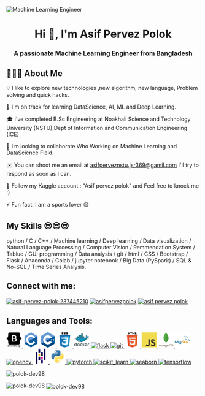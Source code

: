  ![Machine Learning Engineer](https://raw.githubusercontent.com/amandewatnitrr/amandewatnitrr/main/header_.png)
<h1 align="center">Hi 👋, I'm Asif Pervez Polok</h1>
<h3 align="center">A passionate Machine Learning Engineer from Bangladesh</h3>



 
                                                                        

<h2 align="left">👨🏻‍💻 About Me</h2>

💡 I like to explore new technologies ,new algorithm, new language, Problem solving and quick hacks.

🌱 I'm on track for learning DataScience, AI, ML and Deep Learning.

🎓 I've completed B.Sc Engineering at Noakhali Science and Technology University (NSTU),Dept of Information and Communication Engineering (ICE)

👯 I’m looking to collaborate Who Working on Machine Learning and DataScience Field.

✉️ You can shoot me an email at asifperveznstu.jsr369@gamil.com I'll try to respond as soon as I can.

💬 Follow my Kaggle account : "Asif pervez polok" and Feel free to knock me :)

⚡ Fun fact: I am a sports lover 😄 






<h2 align="left"> My Skills 😎😎😎</h2>
                                                 
python / C / C++ / Machine learning / Deep learning / Data visualization / Natural Language Processing / Computer Vision / Remmendation System / Tablue / GUI programming / Data analysis / git / html / CSS / Bootstrap / Flask / Anaconda / Colab / jupyter notebook / Big Data (PySpark) / SQL & No-SQL / Time Series Analysis.







<h2 align="left">Connect with me:</h2>
<p align="left">
<a href="https://linkedin.com/in/asif-pervez-polok-237445210" target="blank"><img align="center" src="https://raw.githubusercontent.com/rahuldkjain/github-profile-readme-generator/master/src/images/icons/Social/linked-in-alt.svg" alt="asif-pervez-polok-237445210" height="30" width="40" /></a>
<a href="https://kaggle.com/asifpervezpolok" target="blank"><img align="center" src="https://raw.githubusercontent.com/rahuldkjain/github-profile-readme-generator/master/src/images/icons/Social/kaggle.svg" alt="asifpervezpolok" height="30" width="40" /></a>
<a href="https://fb.com/asif pervez polok" target="blank"><img align="center" src="https://raw.githubusercontent.com/rahuldkjain/github-profile-readme-generator/master/src/images/icons/Social/facebook.svg" alt="asif pervez polok" height="30" width="40" /></a>
</p>


<h2 align="left">Languages and Tools:</h2>
<p align="left"> <a href="https://getbootstrap.com" target="_blank" rel="noreferrer"> <img src="https://raw.githubusercontent.com/devicons/devicon/master/icons/bootstrap/bootstrap-plain-wordmark.svg" alt="bootstrap" width="40" height="40"/> </a> <a href="https://www.cprogramming.com/" target="_blank" rel="noreferrer"> <img src="https://raw.githubusercontent.com/devicons/devicon/master/icons/c/c-original.svg" alt="c" width="40" height="40"/> </a> <a href="https://www.w3schools.com/cpp/" target="_blank" rel="noreferrer"> <img src="https://raw.githubusercontent.com/devicons/devicon/master/icons/cplusplus/cplusplus-original.svg" alt="cplusplus" width="40" height="40"/> </a> <a href="https://www.w3schools.com/css/" target="_blank" rel="noreferrer"> <img src="https://raw.githubusercontent.com/devicons/devicon/master/icons/css3/css3-original-wordmark.svg" alt="css3" width="40" height="40"/> </a> <a href="https://www.docker.com/" target="_blank" rel="noreferrer"> <img src="https://raw.githubusercontent.com/devicons/devicon/master/icons/docker/docker-original-wordmark.svg" alt="docker" width="40" height="40"/> </a> <a href="https://flask.palletsprojects.com/" target="_blank" rel="noreferrer"> <img src="https://www.vectorlogo.zone/logos/pocoo_flask/pocoo_flask-icon.svg" alt="flask" width="40" height="40"/> </a> <a href="https://git-scm.com/" target="_blank" rel="noreferrer"> <img src="https://www.vectorlogo.zone/logos/git-scm/git-scm-icon.svg" alt="git" width="40" height="40"/> </a> <a href="https://www.w3.org/html/" target="_blank" rel="noreferrer"> <img src="https://raw.githubusercontent.com/devicons/devicon/master/icons/html5/html5-original-wordmark.svg" alt="html5" width="40" height="40"/> </a> <a href="https://developer.mozilla.org/en-US/docs/Web/JavaScript" target="_blank" rel="noreferrer"> <img src="https://raw.githubusercontent.com/devicons/devicon/master/icons/javascript/javascript-original.svg" alt="javascript" width="40" height="40"/> </a> <a href="https://www.mongodb.com/" target="_blank" rel="noreferrer"> <img src="https://raw.githubusercontent.com/devicons/devicon/master/icons/mongodb/mongodb-original-wordmark.svg" alt="mongodb" width="40" height="40"/> </a> <a href="https://www.mysql.com/" target="_blank" rel="noreferrer"> <img src="https://raw.githubusercontent.com/devicons/devicon/master/icons/mysql/mysql-original-wordmark.svg" alt="mysql" width="40" height="40"/> </a> <a href="https://opencv.org/" target="_blank" rel="noreferrer"> <img src="https://www.vectorlogo.zone/logos/opencv/opencv-icon.svg" alt="opencv" width="40" height="40"/> </a> <a href="https://pandas.pydata.org/" target="_blank" rel="noreferrer"> <img src="https://raw.githubusercontent.com/devicons/devicon/2ae2a900d2f041da66e950e4d48052658d850630/icons/pandas/pandas-original.svg" alt="pandas" width="40" height="40"/> </a> <a href="https://www.python.org" target="_blank" rel="noreferrer"> <img src="https://raw.githubusercontent.com/devicons/devicon/master/icons/python/python-original.svg" alt="python" width="40" height="40"/> </a> <a href="https://pytorch.org/" target="_blank" rel="noreferrer"> <img src="https://www.vectorlogo.zone/logos/pytorch/pytorch-icon.svg" alt="pytorch" width="40" height="40"/> </a> <a href="https://scikit-learn.org/" target="_blank" rel="noreferrer"> <img src="https://upload.wikimedia.org/wikipedia/commons/0/05/Scikit_learn_logo_small.svg" alt="scikit_learn" width="40" height="40"/> </a> <a href="https://seaborn.pydata.org/" target="_blank" rel="noreferrer"> <img src="https://seaborn.pydata.org/_images/logo-mark-lightbg.svg" alt="seaborn" width="40" height="40"/> </a> <a href="https://www.tensorflow.org" target="_blank" rel="noreferrer"> <img src="https://www.vectorlogo.zone/logos/tensorflow/tensorflow-icon.svg" alt="tensorflow" width="40" height="40"/> </a> </p>


<p align="left"> <img src="https://komarev.com/ghpvc/?username=polok-dev98&label=Profile%20views&color=0e75b6&style=flat" alt="polok-dev98" /> </p>






<p><img align="left" src="https://github-readme-stats.vercel.app/api/top-langs?username=polok-dev98&show_icons=true&locale=en&layout=compact" alt="polok-dev98" /></p>


<p>&nbsp;<img align="center" src="https://github-readme-stats.vercel.app/api?username=polok-dev98&show_icons=true&locale=en" alt="polok-dev98" /></p>

